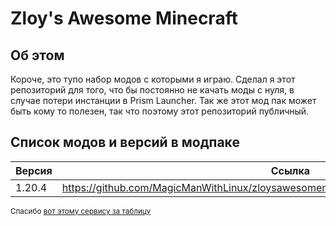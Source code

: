 # Zloy's Awesome Minecraft
## Об этом
Короче, это тупо набор модов с которыми я играю. Сделал я этот репозиторий для того, что бы постоянно не качать моды с нуля, в случае потери инстанции в Prism Launcher. Так же этот мод пак может быть кому то полезен, так что поэтому этот репозиторий публичный.
## Список модов и версий в модпаке
| Версия | Ссылка                                                                                |
|--------|---------------------------------------------------------------------------------------|
| 1.20.4 | https://github.com/MagicManWithLinux/zloysawesomeminecraft/blob/main/1.20.4%20mods.md |

<sup>Спасибо [вот этому сервису за таблицу](https://thisdavej.com/copy-table-in-excel-and-paste-as-a-markdown-table/)</sup>
